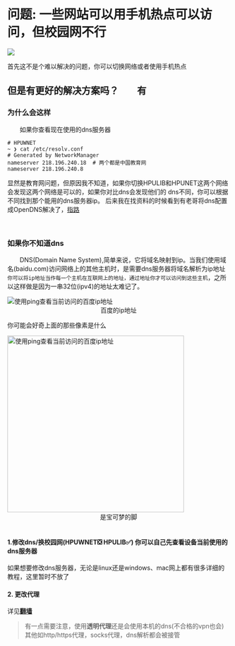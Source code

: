 # 问题: 一些网站可以用手机热点可以访问，但校园网不行

<img src="../../assets/campus/error.png" loading="lazy">


首先这不是个难以解决的问题，你可以切换网络或者使用手机热点

## 但是有更好的解决方案吗？&emsp;&emsp;有

### 为什么会这样

&emsp;&emsp;如果你查看现在使用的dns服务器

```shell
# HPUWNET
~ ❯ cat /etc/resolv.conf
# Generated by NetworkManager
nameserver 218.196.240.18  # 两个都是中国教育网
nameserver 218.196.240.8

```

显然是教育网问题，但原因我不知道，如果你切换HPULIB和HPUNET这两个网络会发现这两个网络是可以的，如果你对比dns会发现他们的
dns不同，你可以根据不同找到那个能用的dns服务器ip。
后来我在找资料的时候看到有老哥将dns配置成OpenDNS解决了，[指路](https://bbs.archlinuxcn.org/viewtopic.php?id=5129)


<br>

### 如果你不知道dns

&emsp;&emsp;DNS(Domain Name System),简单来说，它将域名映射到ip。当我们使用域名(baidu.com)访问网络上的其他主机时，是需要dns服务器将域名解析为ip地址
`你可以将ip地址当作每一个主机在互联网上的地址，通过地址你才可以访问到这些主机`，之所以这样做是因为一串32位(ipv4)的地址太难记了。

<img src="../../assets/campus/img.png" alt="使用ping查看当前访问的百度ip地址" loading="lazy">

<center> 百度的ip地址 </center>

你可能会好奇上面的那些像素是什么

<img src="../../assets/campus/pokemon.png" alt="使用ping查看当前访问的百度ip地址" width="400" loading="lazy">

<center> 是宝可梦的脚 </center>


<br>

#### 1.修改dns/换校园网(HPUWNET❎  HPULIB✅)  你可以自己先查看设备当前使用的dns服务器
如果想要修改dns服务器，无论是linux还是windows、mac网上都有很多详细的教程，这里暂时不放了
#### 2. 更改代理
详见[**翻墙**](../essentialTools/ladder.md)

> 有一点需要注意，使用**透明代理**还是会使用本机的dns(不合格的vpn也会)其他如http/https代理，socks代理，dns解析都会被接管
